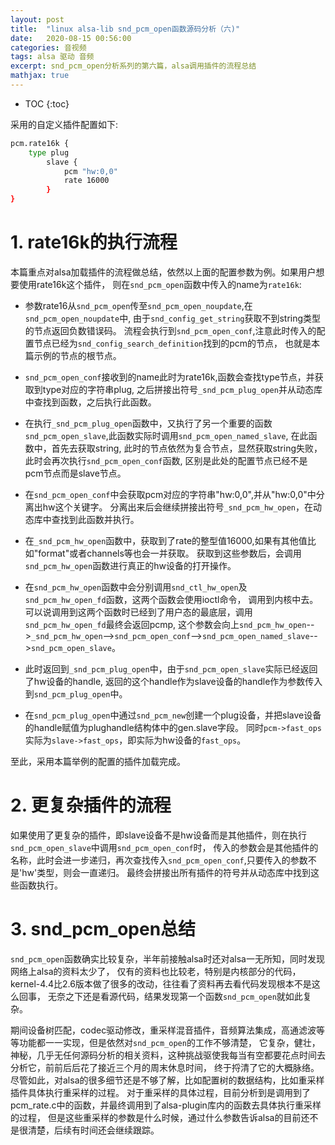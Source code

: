 ```yaml
---
layout: post
title:  "linux alsa-lib snd_pcm_open函数源码分析（六)"
date:   2020-08-15 00:56:00
categories: 音视频 
tags: alsa 驱动 音频
excerpt: snd_pcm_open分析系列的第六篇，alsa调用插件的流程总结
mathjax: true
---
```

* TOC
{:toc}

采用的自定义插件配置如下:

```bash
pcm.rate16k {
    type plug
        slave {
            pcm "hw:0,0"
            rate 16000
        }
}
```

# 1. rate16k的执行流程

本篇重点对alsa加载插件的流程做总结，依然以上面的配置参数为例。如果用户想要使用rate16k这个插件，
则在`snd_pcm_open`函数中传入的name为`rate16k`:

- 参数rate16从`snd_pcm_open`传至`snd_pcm_open_noupdate`,在`snd_pcm_open_noupdate`中,
由于`snd_config_get_string`获取不到string类型的节点返回负数错误码。
流程会执行到`snd_pcm_open_conf`,注意此时传入的配置节点已经为`snd_config_search_definition`找到的pcm的节点，
也就是本篇示例的节点的根节点。

- `snd_pcm_open_conf`接收到的name此时为rate16k,函数会查找type节点，并获取到type对应的字符串plug,
之后拼接出符号`_snd_pcm_plug_open`并从动态库中查找到函数，之后执行此函数。

- 在执行`_snd_pcm_plug_open`函数中，又执行了另一个重要的函数`snd_pcm_open_slave`,此函数实际时调用`snd_pcm_open_named_slave`,
在此函数中，首先去获取string, 此时的节点依然为复合节点，显然获取string失败，此时会再次执行`snd_pcm_open_conf`函数,
区别是此处的配置节点已经不是pcm节点而是slave节点。

- 在`snd_pcm_open_conf`中会获取pcm对应的字符串"hw:0,0",并从"hw:0,0"中分离出hw这个关键字。
分离出来后会继续拼接出符号`_snd_pcm_hw_open`，在动态库中查找到此函数并执行。

- 在`_snd_pcm_hw_open`函数中，获取到了rate的整型值16000,如果有其他值比如"format"或者channels等也会一并获取。
获取到这些参数后，会调用`snd_pcm_hw_open`函数进行真正的hw设备的打开操作。

- 在`snd_pcm_hw_open`函数中会分别调用`snd_ctl_hw_open`及`snd_pcm_hw_open_fd`函数，这两个函数会使用ioctl命令，
调用到内核中去。可以说调用到这两个函数时已经到了用户态的最底层，调用`snd_pcm_hw_open_fd`最终会返回pcmp,
这个参数会向上`snd_pcm_hw_open`-->`_snd_pcm_hw_open`-->`snd_pcm_open_conf`-->`snd_pcm_open_named_slave`-->`snd_pcm_open_slave`。

- 此时返回到`_snd_pcm_plug_open`中，由于`snd_pcm_open_slave`实际已经返回了hw设备的handle,
返回的这个handle作为slave设备的handle作为参数传入到`snd_pcm_plug_open`中。

- 在`snd_pcm_plug_open`中通过`snd_pcm_new`创建一个plug设备，并把slave设备的handle赋值为plughandle结构体中的gen.slave字段。
同时`pcm->fast_ops`实际为`slave->fast_ops`，即实际为hw设备的`fast_ops`。

至此，采用本篇举例的配置的插件加载完成。

# 2. 更复杂插件的流程

如果使用了更复杂的插件，即slave设备不是hw设备而是其他插件，则在执行`snd_pcm_open_slave`中调用`snd_pcm_open_conf`时，
传入的参数会是其他插件的名称，此时会进一步递归，再次查找传入`snd_pcm_open_conf`,只要传入的参数不是'hw'类型，则会一直递归。
最终会拼接出所有插件的符号并从动态库中找到这些函数执行。

# 3. snd_pcm_open总结

`snd_pcm_open`函数确实比较复杂，半年前接触alsa时还对alsa一无所知，同时发现网络上alsa的资料太少了，
仅有的资料也比较老，特别是内核部分的代码，kernel-4.4比2.6版本做了很多的改动，往往看了资料再去看代码发现根本不是这么回事，
无奈之下还是看源代码，结果发现第一个函数`snd_pcm_open`就如此复杂。

期间设备树匹配，codec驱动修改，重采样混音插件，音频算法集成，高通滤波等等功能都一一实现，但是依然对`snd_pcm_open`的工作不够清楚，
它复杂，健壮，神秘，几乎无任何源码分析的相关资料，这种挑战驱使我每当有空都要花点时间去分析它，前前后后花了接近三个月的周末休息时间，
终于捋清了它的大概脉络。尽管如此，对alsa的很多细节还是不够了解，比如配置树的数据结构，比如重采样插件具体执行重采样的过程。
对于重采样的具体过程，目前分析到是调用到了pcm_rate.c中的函数，并最终调用到了alsa-plugin库内的函数去具体执行重采样的过程，
但是这些重采样的参数是什么时候，通过什么参数告诉alsa的目前还不是很清楚，后续有时间还会继续跟踪。
